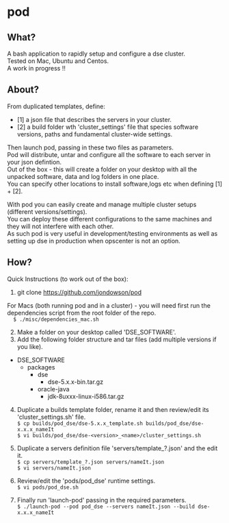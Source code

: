 # pod

## What?
A bash application to rapidly setup and configure a dse cluster.  
Tested on Mac, Ubuntu and Centos.   
A work in progress !!  

## About?
From duplicated templates, define:  
-  [1] a json file that describes the servers in your cluster.
-  [2] a build folder wth 'cluster_settings' file that species software versions, paths and fundamental cluster-wide settings.  

Then launch pod, passing in these two files as parameters.  
Pod will distribute, untar and configure all the software to each server in your json defintion.  
Out of the box - this will create a folder on your desktop with all the unpacked software, data and log folders in one place.  
You can specify other locations to install software,logs etc when defining [1] + [2].

With pod you can easily create and manage multiple cluster setups (different versions/settings).  
You can deploy these different configurations to the same machines and they will not interfere with each other.  
As such pod is very useful in development/testing environments as well as setting up dse in production when opscenter is not an option.     

## How?

Quick Instructions (to work out of the box):  

1) git clone https://github.com/jondowson/pod  

For Macs (both running pod and in a cluster) - you will need first run the dependencies script from the root folder of the repo.  
`  
$ ./misc/dependencies_mac.sh
`     

2) Make a folder on your desktop called 'DSE_SOFTWARE'.  
3) Add the following folder structure and tar files (add multiple versions if you like).

- DSE_SOFTWARE  
  - packages  
    - dse
      - dse-5.x.x-bin.tar.gz  
    - oracle-java  
      - jdk-8uxxx-linux-i586.tar.gz  

4) Duplicate a builds template folder, rename it and then review/edit its 'cluster_settings.sh' file.    
`
$ cp builds/pod_dse/dse-5.x.x_template.sh builds/pod_dse/dse-x.x.x_nameIt  
`  
`
$ vi builds/pod_dse/dse-<version>_<name>/cluster_settings.sh    
`  

5) Duplicate a servers definition file 'servers/template_?.json' and the edit it.  
`
$ cp servers/template_?.json servers/nameIt.json  
`  
`
$ vi servers/nameIt.json  
`    

6) Review/edit the 'pods/pod_dse' runtime settings.  
`
$ vi pods/pod_dse.sh  
`  

7) Finally run 'launch-pod' passing in the required parameters.  
`
$ ./launch-pod --pod pod_dse --servers nameIt.json --build dse-x.x.x_nameIt
`
